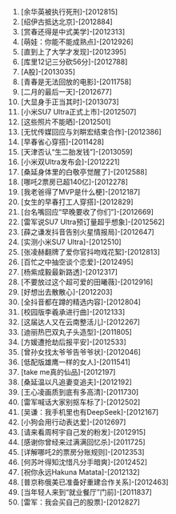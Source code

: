 
1. [余华英被执行死刑]-[2012815]
1. [绍伊古抵达北京]-[2012884]
1. [赏春还得是中式美学]-[2012313]
1. [萌娃：你能不能成熟点]-[2012926]
1. [直到上了大学才发现]-[2012395]
1. [库里12记三分砍56分]-[2012788]
1. [A股]-[2013035]
1. [青春是无法回放的电影]-[2011758]
1. [二月的最后一天]-[2012677]
1. [大显身手正当其时]-[2013073]
1. [小米SU7 Ultra正式上市]-[2012507]
1. [这些照片不能晒]-[2012501]
1. [无忧传媒回应与刘畊宏结束合作]-[2012386]
1. [早春省心穿搭]-[2011428]
1. [天津否认“生二胎发钱”]-[2013059]
1. [小米双Ultra发布会]-[2012221]
1. [桑延身体里的白敬亭觉醒了]-[2012588]
1. [哪吒2票房已超140亿]-[2012278]
1. [我老爸得了MVP是什么梗]-[2012187]
1. [女生的早春打工人穿搭]-[2012829]
1. [台名嘴回应“早晚要收了你们”]-[2012669]
1. [雷军说SU7 Ultra预订量超乎想象]-[2012562]
1. [薛之谦发抖音告别火星情报局]-[2012647]
1. [实测小米SU7 Ultra]-[2012510]
1. [张凌赫翻牌了爱你官抖吻戏花絮]-[2012813]
1. [百忙之中抽空谈个恋爱]-[2012495]
1. [杨紫成毅最新路透]-[2012317]
1. [不要放过这个超可爱的田曦薇]-[2012916]
1. [好想出去散散心]-[2012203]
1. [全抖音都在蹲的精选内容]-[2012804]
1. [校园版李羲承进行曲]-[2012133]
1. [这届达人又在云南整活儿]-[2012267]
1. [迪丽热巴双丸子头造型]-[2011805]
1. [方媛遭抢劫后报平安]-[2012533]
1. [曾孙女找太爷爷告爷爷状]-[2012046]
1. [低配版雄鹰一样的女人]-[2011541]
1. [take me真的仙品]-[2012197]
1. [桑延温以凡追妻变追夫]-[2012192]
1. [王心凌画质到底有多高清]-[2011730]
1. [雷军喊话大家别抠车标了]-[2012502]
1. [吴谦：我手机里也有DeepSeek]-[2012167]
1. [小狗会用行动表达爱]-[2012697]
1. [请来看周柯宇自己发的粉发]-[2012915]
1. [感谢你曾经来过满满回忆杀]-[2011725]
1. [详解哪吒2的票房分账规则]-[2012353]
1. [何苏叶得知沈惜凡分手暗爽]-[2012452]
1. [祝你永远Hakuna Matata]-[2012132]
1. [普京称俄美已准备好重建合作关系]-[2012463]
1. [当年轻人来到“就业餐厅”门前]-[2011837]
1. [雷军：我会买自己的股票]-[2012827]